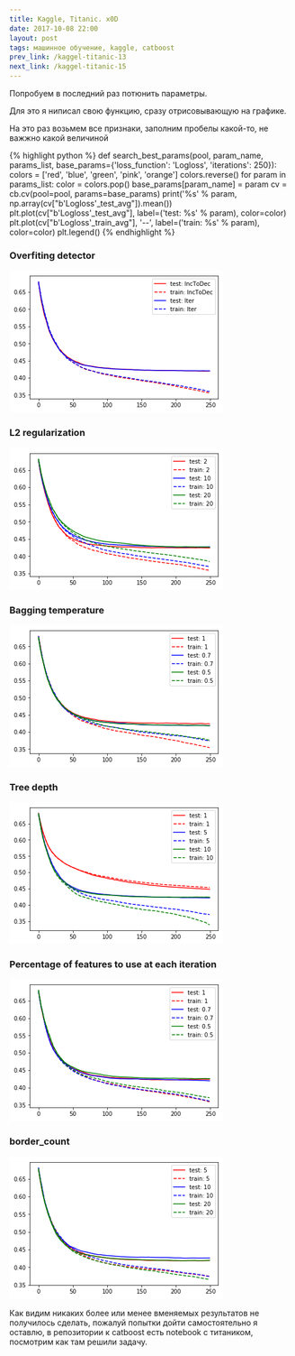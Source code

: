 ```yaml
---
title: Kaggle, Titanic. x0D
date: 2017-10-08 22:00 
layout: post
tags: машинное обучение, kaggle, catboost
prev_link: /kaggel-titanic-13
next_link: /kaggel-titanic-15
---
```

	
Попробуем в последний раз потюнить параметры.

Для это я ниписал свою функцию, сразу отрисовывающую на графике.

На это раз возьмем все признаки, заполним пробелы какой-то, не важжно какой величиной

{%  highlight python %}
def search_best_params(pool, param_name, params_list, base_params={'loss_function': 'Logloss', 'iterations': 250}):
    colors = ['red', 'blue', 'green', 'pink', 'orange']
    colors.reverse()
    for param in params_list:
        color = colors.pop()
        base_params[param_name] = param
        cv = cb.cv(pool=pool, params=base_params)
        print('%s' % param, np.array(cv["b'Logloss'_test_avg"]).mean())
        plt.plot(cv["b'Logloss'_test_avg"], label=('test: %s' % param), color=color)
        plt.plot(cv["b'Logloss'_train_avg"], '--', label=('train: %s' % param), color=color)
    plt.legend()
{% endhighlight %}


### Overfiting detector
![png](/assets/img/003.png)

### L2 regularization
![png](/assets/img/004.png)

### Bagging temperature
![png](/assets/img/005.png)

### Tree depth
![png](/assets/img/006.png)

### Percentage of features to use at each iteration
![png](/assets/img/007.png)

### border_count
![png](/assets/img/008.png)

Как видим никаких более или менее вменяемых результатов не получилось сделать, пожалуй попытки
дойти самостоятельно я оставлю, в репозитории к catboost есть notebook с титаником, посмотрим как там решили задачу.